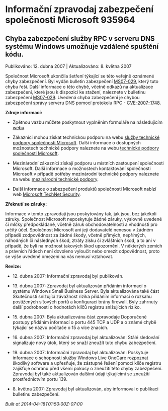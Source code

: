 ﻿---
Title: Informační zpravodaj zabezpečení společnosti Microsoft 935964

TOCTitle: 935964

ms:assetid: 935964

ms:mtpsurl: https://technet.microsoft.com/cs-CZ/library/935964(v=Security.10)

ms:contentKeyID: 61223568

---

 

# Informační zpravodaj zabezpečení společnosti Microsoft 935964 #

## Chyba zabezpečení služby RPC v serveru DNS systému Windows umožňuje vzdálené spuštění kódu. ##

Publikováno: 12. dubna 2007 | Aktualizováno: 8. května 2007

Společnost Microsoft ukončila šetření týkající se této veřejně oznámené chyby zabezpečení. Byl vydán bulletin zabezpečení [MS07-029](http://technet.microsoft.com/security/bulletin/ms07-028), který tuto chybu řeší. Další informace o této chybě, včetně odkazů na aktualizace zabezpečení, které jsou k dispozici ke stažení, naleznete v bulletinu zabezpečení [MS07-029](http://technet.microsoft.com/security/bulletin/ms07-029). Uvedená chyba zabezpečení je chybou zabezpečení správy serveru DNS pomocí protokolu RPC - [CVE-2007-1748](http://www.cve.mitre.org/cgi-bin/cvename.cgi?name=cve-2007-1748).

**Zdroje informací:**

* Zpětnou vazbu můžete poskytnout vyplněním formuláře na následujícím [webu](https://support.microsoft.com/common/survey.aspx?scid=sw;en;1257&amp;amp;showpage=1&amp;amp;ws=technet&amp;amp;sd=tech).

* Zákazníci mohou získat technickou podporu na webu [služby technické podpory společnosti Microsoft](http://go.microsoft.com/fwlink/?linkid=21131). Další informace o dostupných možnostech technické podpory naleznete na webu [technické podpory společnosti Microsoft](http://support.microsoft.com/).

* Mezinárodní zákazníci získají podporu u místních zastoupení společnosti Microsoft. Další informace o možnostech kontaktování společnosti Microsoft v případě potřeby mezinárodní technické podpory naleznete na webu [mezinárodní technické podpory](http://go.microsoft.com/fwlink/?linkid=21155).

* Další informace o zabezpečení produktů společnosti Microsoft nabízí web [Microsoft TechNet Security](http://go.microsoft.com/fwlink/?linkid=21132).

**Zřeknutí se záruky:**

Informace v tomto zpravodaji jsou poskytovány tak, jak jsou, bez jakékoli záruky. Společnost Microsoft neposkytuje žádné záruky, výslovně uvedené či mlčky předpokládané, včetně záruk obchodovatelnosti a vhodnosti pro určitý účel. Společnost Microsoft ani její dodavatelé nenesou v žádném případě zodpovědnost za žádné škody, včetně přímých, nepřímých, náhodných či následných škod, ztráty zisku či zvláštních škod, a to ani v případě, že byli na možnost takových škod upozorněni. V některých zemích a právních řádech není dovoleno vyloučit nebo omezit odpovědnost, proto se výše uvedené omezení na vás nemusí vztahovat.

**Revize:**

* <p>12. dubna 2007: Informační zpravodaj byl publikován.</p>

* <p>13. dubna 2007: Zpravodaj byl aktualizován přidáním informací o systému Windows Small Business Server. Byla aktualizována také část Skutečnosti snižující závažnost rizika přidáním informací o rozsahu postižených síťových portů a konfiguraci brány firewall. Byly zahrnuty další podrobnosti o hodnotách klíčů registru snižujících riziko.</p>

* <p>15. dubna 2007: Byla aktualizována část zpravodaje Doporučené postupy přidáním informací o portu 445 TCP a UDP a o známé chybě týkající se názvu počítače o 15 a více znacích.</p>

* <p>16. dubna 2007: Informační zpravodaj byl aktualizován: Stálé sledování signalizuje nový útok, který se snaží zneužít tuto chybu zabezpečení.</p>

* <p>19. dubna 2007: Informační zpravodaj byl aktualizován: Poskytuje informace o schopnosti služby Windows Live OneCare rozpoznat škodlivý software a upřesňuje, že zástupné řešení pomocí klíče registru zajišťuje ochranu před všemi pokusy o zneužití této chyby zabezpečení. Zpravodaj byl také aktualizován dalšími údaji týkajícími se zneužití prostřednictvím portu 139.</p>

* <p>8. května 2007: Zpravodaj byl aktualizován, aby informoval o publikaci bulletinu zabezpečení.</p>

*Built at 2014-04-18T01:50:00Z-07:00*


